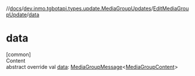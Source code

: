 //[docs](../../../index.md)/[dev.inmo.tgbotapi.types.update.MediaGroupUpdates](../index.md)/[EditMediaGroupUpdate](index.md)/[data](data.md)



# data  
[common]  
Content  
abstract override val [data](data.md): [MediaGroupMessage](../../dev.inmo.tgbotapi.types.message.abstracts/-media-group-message/index.md)<[MediaGroupContent](../../dev.inmo.tgbotapi.types.message.content.abstracts/-media-group-content/index.md)>  



